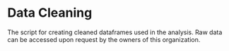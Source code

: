 # Data Cleaning
The script for creating cleaned dataframes used in the analysis. Raw data can be accessed upon request by the owners of this organization. 
